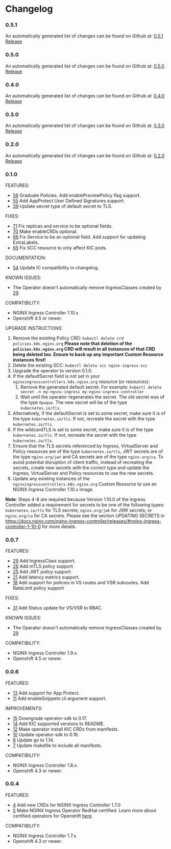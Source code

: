 # Changelog

### 0.5.1

An automatically generated list of changes can be found on Github at: [0.5.1 Release](https://github.com/nginxinc/nginx-ingress-operator/releases/tag/v0.5.1)

### 0.5.0

An automatically generated list of changes can be found on Github at: [0.5.0 Release](https://github.com/nginxinc/nginx-ingress-operator/releases/tag/v0.5.0)

### 0.4.0

An automatically generated list of changes can be found on Github at: [0.4.0 Release](https://github.com/nginxinc/nginx-ingress-operator/releases/tag/v0.4.0)

### 0.3.0

An automatically generated list of changes can be found on Github at: [0.3.0 Release](https://github.com/nginxinc/nginx-ingress-operator/releases/tag/v0.3.0)

### 0.2.0

An automatically generated list of changes can be found on Github at: [0.2.0 Release](https://github.com/nginxinc/nginx-ingress-operator/releases/tag/v0.2.0)

### 0.1.0

FEATURES:

* [56](https://github.com/nginxinc/nginx-ingress-operator/pull/56) Graduate Policies. Add enablePreviewPolicy flag support.
* [55](https://github.com/nginxinc/nginx-ingress-operator/pull/55) Add AppProtect User Defined Signatures support.
* [39](https://github.com/nginxinc/nginx-ingress-operator/pull/39) Update secret type of default secret to TLS.

FIXES:

* [71](https://github.com/nginxinc/nginx-ingress-operator/pull/71) Fix replicas and service to be optional fields.
* [70](https://github.com/nginxinc/nginx-ingress-operator/pull/70) Make enableCRDs optional.
* [66](https://github.com/nginxinc/nginx-ingress-operator/pull/66) Fix Service to be an optional field. Add support for updating ExtraLabels.
* [65](https://github.com/nginxinc/nginx-ingress-operator/pull/65) Fix SCC resource to only affect KIC pods.

DOCUMENTATION:

* [54](https://github.com/nginxinc/nginx-ingress-operator/pull/54) Update IC compatibility in changelog.

KNOWN ISSUES:

* The Operator doesn't automatically remove IngressClasses created by [29](https://github.com/nginxinc/nginx-ingress-operator/pull/29).

COMPATIBILITY:

- NGINX Ingress Controller 1.10.x
- Openshift 4.5 or newer.

UPGRADE INSTRUCTIONS:

1. Remove the existing Policy CRD: `kubectl delete crd policies.k8s.nginx.org`
**Please note that deletion of the `policies.k8s.nginx.org` CRD will result in all instances of that CRD being deleted too. Ensure to back up any important Custom Resource instances first!**
1. Delete the existing SCC: `kubectl delete scc nginx-ingress-scc`
1. Upgrade the operator to version 0.1.0.
1. If the defaultSecret field is not set in your `nginxingresscontrollers.k8s.nginx.org` resource (or resources):
    1. Remove the generated default secret. For example: `kubectl delete secret -n my-nginx-ingress my-nginx-ingress-controller`
    1. Wait until the operator regenerates the secret. The old secret was of the type `Opaque`. The new secret will be of the type `kubernetes.io/tls`.
1. Alternatively, if the defaultSecret is set to some secret, make sure it is of the type `kubernetes.io/tls`. If not, recreate the secret with the type `kubernetes.io/tls`.
1. If the wildcardTLS is set to some secret, make sure it is of the type `kubernetes.io/tls`. If not, recreate the secret with the type `kubernetes.io/tls`.
1. Ensure that the TLS secrets referenced by Ingress, VirtualServer and Policy resources are of the type `kubernetes.io/tls`, JWT secrets are of the type `nginx.org/jwt` and CA secrets are of the type `nginx.org/ca`. To avoid potential disruption of client traffic, instead of recreating the secrets, create new secrets with the correct type and update the Ingress, VirtualServer and Policy resources to use the new secrets.
1. Update any existing instances of the `nginxingresscontrollers.k8s.nginx.org` Custom Resource to use an NGINX Ingress Controller 1.10.x image.

**Note**: Steps 4-8 are required because Version 1.10.0 of the Ingress Controller added a requirement for secrets to be one of the following types: `kubernetes.io/tls` for TLS secrets; `nginx.org/jwk` for JWK secrets; or `nginx.org/ca` for CA secrets. Please see the section UPDATING SECRETS in https://docs.nginx.com/nginx-ingress-controller/releases/#nginx-ingress-controller-1-10-0 for more details.

### 0.0.7

FEATURES:

* [29](https://github.com/nginxinc/nginx-ingress-operator/pull/29) Add IngressClass support.
* [26](https://github.com/nginxinc/nginx-ingress-operator/pull/26) Add mTLS policy support.
* [25](https://github.com/nginxinc/nginx-ingress-operator/pull/25) Add JWT policy support.
* [21](https://github.com/nginxinc/nginx-ingress-operator/pull/21) Add latency metrics support.
* [18](https://github.com/nginxinc/nginx-ingress-operator/pull/18) Add support for policies in VS routes and VSR subroutes. Add RateLimit policy support

FIXES:

* [31](https://github.com/nginxinc/nginx-ingress-operator/pull/31) Add Status update for VS/VSR to RBAC.

KNOWN ISSUES:
* The Operator doesn't automatically remove IngressClasses created by [29](https://github.com/nginxinc/nginx-ingress-operator/pull/29)

COMPATIBILITY:

* NGINX Ingress Controller 1.9.x.
* Openshift 4.5 or newer.

### 0.0.6

FEATURES:

* [13](https://github.com/nginxinc/nginx-ingress-operator/pull/13) Add support for App Protect.
* [11](https://github.com/nginxinc/nginx-ingress-operator/pull/11) Add enableSnippets cli argument support.

IMPROVEMENTS:
* [15](https://github.com/nginxinc/nginx-ingress-operator/pull/15) Downgrade operator-sdk to 0.17.
* [14](https://github.com/nginxinc/nginx-ingress-operator/pull/14) Add KIC supported versions to README.
* [12](https://github.com/nginxinc/nginx-ingress-operator/pull/12) Make operator install KIC CRDs from manifests.
* [10](https://github.com/nginxinc/nginx-ingress-operator/pull/10) Update operator-sdk to 0.18.
* [8](https://github.com/nginxinc/nginx-ingress-operator/pull/8) Update go to 1.14.
* [7](https://github.com/nginxinc/nginx-ingress-operator/pull/7) Update makefile to include all manifests.

COMPATIBILITY:

* NGINX Ingress Controller 1.8.x.
* Openshift 4.3 or newer.

### 0.0.4

FEATURES:

* [4](https://github.com/nginxinc/nginx-ingress-operator/pull/4) Add new CRDs for NGINX Ingress Controller 1.7.0
* [5](https://github.com/nginxinc/nginx-ingress-operator/pull/5) Make NGINX Ingress Operator RedHat certified. Learn more about certified operators for Openshift [here](https://connect.redhat.com/en/partner-with-us/red-hat-openshift-operator-certification).

COMPATIBILITY:

* NGINX Ingress Controller 1.7.x.
* Openshift 4.3 or newer.
